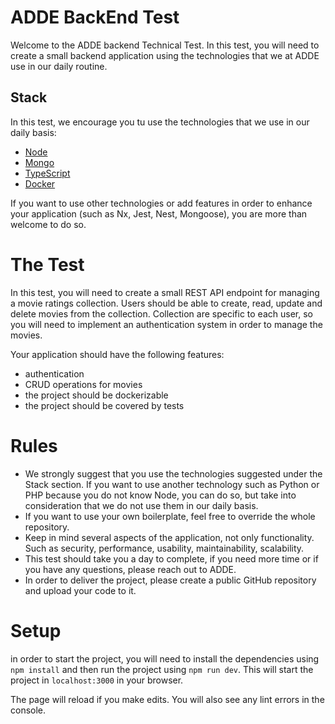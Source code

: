 # ADDE BackEnd Test

Welcome to the ADDE backend Technical Test. In this test, you will need to create a small backend application using the technologies that we at ADDE use in our daily routine.

## Stack

In this test, we encourage you tu use the technologies that we use in our daily basis:

-   [Node](https://nodejs.org/en)
-   [Mongo](https://www.mongodb.com/)
-   [TypeScript](https://www.typescriptlang.org/)
-   [Docker](https://www.docker.com/)

If you want to use other technologies or add features in order to enhance your application (such as Nx, Jest, Nest, Mongoose), you are more than welcome to do so.

# The Test

In this test, you will need to create a small REST API endpoint for managing a movie ratings collection.
Users should be able to create, read, update and delete movies from the collection.
Collection are specific to each user, so you will need to implement an authentication system in order to manage the movies.

Your application should have the following features:

-   authentication
-   CRUD operations for movies
-   the project should be dockerizable
-   the project should be covered by tests

# Rules

-   We strongly suggest that you use the technologies suggested under the Stack section. If you want to use another technology such as Python or PHP because you do not know Node, you can do so, but take into consideration that we do not use them in our daily basis.
-   If you want to use your own boilerplate, feel free to override the whole repository.
-   Keep in mind several aspects of the application, not only functionality. Such as security, performance, usability, maintainability, scalability.
-   This test should take you a day to complete, if you need more time or if you have any questions, please reach out to ADDE.
-   In order to deliver the project, please create a public GitHub repository and upload your code to it.

# Setup

in order to start the project, you will need to install the dependencies using `npm install` and then run the project using `npm run dev`. This will start the project in `localhost:3000` in your browser.

The page will reload if you make edits.
You will also see any lint errors in the console.
